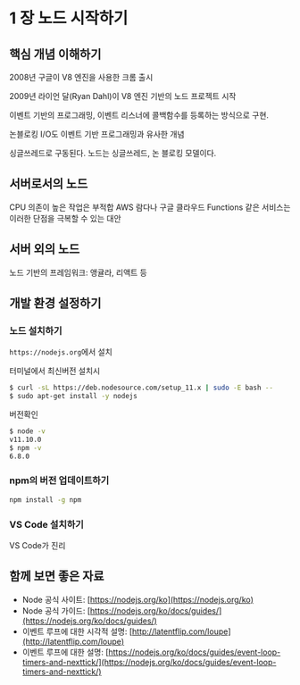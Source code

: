 # 1 장 노드 시작하기

## 핵심 개념 이해하기

2008년 구글이 V8 엔진을 사용한 크롬 출시

2009년 라이언 달(Ryan Dahl)이 V8 엔진 기반의 노드 프로젝트 시작

이벤트 기반의 프로그래밍, 이벤트 리스너에 콜백함수를 등록하는 방식으로 구현.

논블로킹 I/O도 이벤트 기반 프로그래밍과 유사한 개념

싱글쓰레드로 구동된다. 노드는 싱글쓰레드, 논 블로킹 모델이다.

## 서버로서의 노드

CPU 의존이 높은 작업은 부적합 AWS 람다나 구글 클라우드 Functions 같은 서비스는 이러한 단점을 극복할 수 있는 대안

## 서버 외의 노드

노드 기반의 프레임워크: 앵귤라, 리액트 등

## 개발 환경 설정하기

### 노드 설치하기

`https://nodejs.org`에서 설치

터미널에서 최신버전 설치시

```bash
$ curl -sL https://deb.nodesource.com/setup_11.x | sudo -E bash --
$ sudo apt-get install -y nodejs
```

버전확인

```bash
$ node -v
v11.10.0
$ npm -v
6.8.0
```

### npm의 버전 업데이트하기

```bash
npm install -g npm
```

### VS Code 설치하기

VS Code가 진리

## 함께 보면 좋은 자료

* Node 공식 사이트: [https://nodejs.org/ko](https://nodejs.org/ko)
* Node 공식 가이드: [https://nodejs.org/ko/docs/guides/](https://nodejs.org/ko/docs/guides/)
* 이벤트 루프에 대한 시각적 설명: [http://latentflip.com/loupe](http://latentflip.com/loupe)
* 이벤트 루프에 대한 설명: [https://nodejs.org/ko/docs/guides/event-loop-timers-and-nexttick/](https://nodejs.org/ko/docs/guides/event-loop-timers-and-nexttick/)